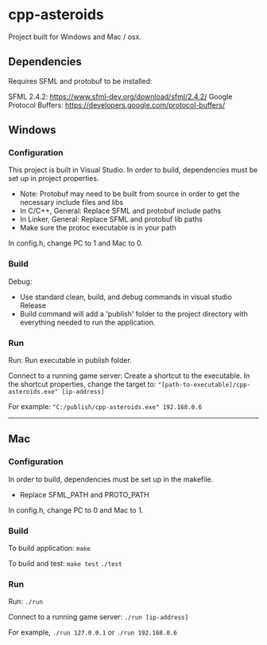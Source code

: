# cpp-asteroids

Project built for Windows and Mac / osx.

## Dependencies
Requires SFML and protobuf to be installed:

SFML 2.4.2: https://www.sfml-dev.org/download/sfml/2.4.2/
Google Protocol Buffers: https://developers.google.com/protocol-buffers/

## Windows

### Configuration
This project is built in Visual Studio. In order to build, dependencies must be set up in project properties.
- Note: Protobuf may need to be built from source in order to get the necessary include files and libs
- In C/C++, General: Replace SFML and protobuf include paths
- In Linker, General: Replace SFML and protobuf lib paths
- Make sure the protoc executable is in your path

In config.h, change PC to 1 and Mac to 0.

### Build
Debug:
- Use standard clean, build, and debug commands in visual studio
Release
- Build command will add a 'publish' folder to the project directory with everything needed to run the application.

### Run
Run:
Run executable in publish folder.

Connect to a running game server:
Create a shortcut to the executable. In the shortcut properties, change the target to:
`"[path-to-executable]/cpp-asteroids.exe" [ip-address]`

For example: `"C:/publish/cpp-asteroids.exe" 192.168.0.6`

----

## Mac

### Configuration
In order to build, dependencies must be set up in the makefile.
- Replace SFML_PATH and PROTO_PATH

In config.h, change PC to 0 and Mac to 1.

### Build
To build application:
`make`

To build and test:
`make test`
`./test`

### Run
Run:
`./run`

Connect to a running game server:
`./run [ip-address]`

For example, `./run 127.0.0.1` or `./run 192.168.0.6`
